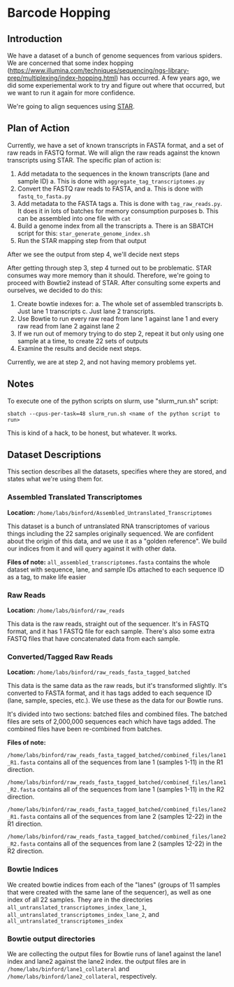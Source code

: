 # Barcode Hopping

## Introduction

We have a dataset of a bunch of genome sequences from various spiders. We are concerned that some index hopping (https://www.illumina.com/techniques/sequencing/ngs-library-prep/multiplexing/index-hopping.html) has occurred. A few years ago, we did some experiemental work to try and figure out where that occurred, but we want to run it again for more confidence.

We're going to align sequences using [STAR](https://github.com/alexdobin/STAR).

## Plan of Action

Currently, we have a set of known transcripts in FASTA format, and a set of raw reads in FASTQ format. We will align the raw reads against the known transcripts using STAR. The specific plan of action is:

1. Add metadata to the sequences in the known transcripts (lane and sample ID)
    a. This is done with `aggregate_tag_transcriptomes.py`
2. Convert the FASTQ raw reads to FASTA, and 
    a. This is done with `fastq_to_fasta.py`
3. Add metadata to the FASTA tags
    a. This is done with `tag_raw_reads.py`. It does it in lots of batches for memory consumption purposes
    b. This can be assembled into one file with `cat`
4. Build a genome index from all the transcripts
    a. There is an SBATCH script for this: `star_generate_genome_index.sh`
5. Run the STAR mapping step from that output

After we see the output from step 4, we'll decide next steps

After getting through step 3, step 4 turned out to be problematic. STAR consumes way more memory than it should. Therefore, we're going to proceed with Bowtie2 instead of STAR. After consulting some experts and ourselves, we decided to do this:

1. Create bowtie indexes for:
    a. The whole set of assembled transcripts
    b. Just lane 1 transcripts
    c. Just lane 2 transcripts.
2. Use Bowtie to run every raw read from lane 1 against lane 1 and every raw read from lane 2 against lane 2
3. If we run out of memory trying to do step 2, repeat it but only using one sample at a time, to create 22 sets of outputs
4. Examine the results and decide next steps.

Currently, we are at step 2, and not having memory problems yet.

## Notes

To execute one of the python scripts on slurm, use "slurm_run.sh" script:

`sbatch --cpus-per-task=48 slurm_run.sh <name of the python script to run>`

This is kind of a hack, to be honest, but whatever. It works.

## Dataset Descriptions

This section describes all the datasets, specifies where they are stored, and states what we're using them for.

### Assembled Translated Transcriptomes

**Location:** `/home/labs/binford/Assembled_Untranslated_Transcriptomes`

This dataset is a bunch of untranslated RNA transcriptomes of various things including the 22 samples originally sequenced. We are confident about the origin of this data, and we use it as a "golden reference". We build our indices from it and will query against it with other data.

**Files of note:** `all_assembled_transcriptomes.fasta` contains the whole dataset with sequence, lane, and sample IDs attached to each sequence ID as a tag, to make life easier

### Raw Reads

**Location:** `/home/labs/binford/raw_reads`

This data is the raw reads, straight out of the sequencer. It's in FASTQ format, and it has 1 FASTQ file for each sample. There's also some extra FASTQ files that have concatenated data from each sample. 

### Converted/Tagged Raw Reads

**Location:** `/home/labs/binford/raw_reads_fasta_tagged_batched`

This data is the same data as the raw reads, but it's transformed slightly. It's converted to FASTA format, and it has tags added to each sequence ID (lane, sample, species, etc.). We use these as the data for our Bowtie runs.

It's divided into two sections: batched files and combined files. The batched files are sets of 2,000,000 sequences each which have tags added. The combined files have been re-combined from batches.

**Files of note:**

`/home/labs/binford/raw_reads_fasta_tagged_batched/combined_files/lane1_R1.fasta` contains all of the sequences from lane 1 (samples 1-11) in the R1 direction.

`/home/labs/binford/raw_reads_fasta_tagged_batched/combined_files/lane1_R2.fasta` contains all of the sequences from lane 1 (samples 1-11) in the R2 direction.

`/home/labs/binford/raw_reads_fasta_tagged_batched/combined_files/lane2_R1.fasta` contains all of the sequences from lane 2 (samples 12-22) in the R1 direction.

`/home/labs/binford/raw_reads_fasta_tagged_batched/combined_files/lane2_R2.fasta` contains all of the sequences from lane 2 (samples 12-22) in the R2 direction.

### Bowtie Indices

We created bowtie indices from each of the "lanes" (groups of 11 samples that were created with the same lane of the sequencer), as well as one index of all 22 samples. They are in the directories `all_untranslated_transcriptomes_index_lane_1`, `all_untranslated_transcriptomes_index_lane_2`, and `all_untranslated_transcriptomes_index`

### Bowtie output directories

We are collecting the output files for Bowtie runs of lane1 against the lane1 index and lane2 against the lane2 index. the output files are in `/home/labs/binford/lane1_collateral` and `/home/labs/binford/lane2_collateral`, respectively.

